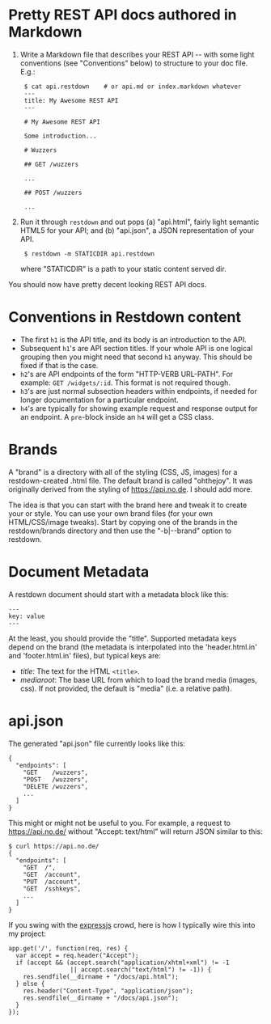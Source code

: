 # Pretty REST API docs authored in Markdown

1. Write a Markdown file that describes your REST API -- with some light
   conventions (see "Conventions" below) to structure to your doc file. E.g.:
   
        $ cat api.restdown    # or api.md or index.markdown whatever
        ---
        title: My Awesome REST API
        ---
        
        # My Awesome REST API
        
        Some introduction...
        
        # Wuzzers
        
        ## GET /wuzzers
        
        ...

        ## POST /wuzzers
        
        ...

2. Run it through `restdown` and out pops (a) "api.html", fairly light semantic
   HTML5 for your API; and (b) "api.json", a JSON representation of your API.
   
        $ restdown -m STATICDIR api.restdown

   where "STATICDIR" is a path to your static content served dir.

You should now have pretty decent looking REST API docs.



# Conventions in Restdown content

- The first `h1` is the API title, and its body is an introduction to the API.
- Subsequent `h1`'s are API section titles. If your whole API is one logical
  grouping then you might need that second `h1` anyway. This should be fixed
  if that is the case.
- `h2`'s are API endpoints of the form "HTTP-VERB URL-PATH". For example:
  `GET /widgets/:id`. This format is not required though.
- `h3`'s are just normal subsection headers within endpoints, if needed for
  longer documentation for a particular endpoint.
- `h4`'s are typically for showing example request and response output for
  an endpoint. A `pre`-block inside an `h4` will get a CSS class.


# Brands

A "brand" is a directory with all of the styling (CSS, JS, images) for a
restdown-created .html file. The default brand is called "ohthejoy". It was
originally derived from the styling of <https://api.no.de>. I should add more.

The idea is that you can start with the brand here and tweak it to create your
or style. You can use your own brand files (for your own HTML/CSS/image
tweaks). Start by copying one of the brands in the restdown/brands directory
and then use the "-b|--brand" option to restdown.


# Document Metadata

A restdown document should start with a metadata block like this:

    ---
    key: value
    ---

At the least, you should provide the "title". Supported metadata keys
depend on the brand (the metadata is interpolated into the 'header.html.in'
and 'footer.html.in' files), but typical keys are:

- *title*: The text for the HTML `<title>`.
- *mediaroot*: The base URL from which to load the brand media (images, css).
  If not provided, the default is "media" (i.e. a relative path).




# api.json

The generated "api.json" file currently looks like this:

    {
      "endpoints": [
        "GET    /wuzzers", 
        "POST   /wuzzers", 
        "DELETE /wuzzers",
        ...
      ]
    }

This might or might not be useful to you. For example, a request to
<https://api.no.de/> without "Accept: text/html" will return JSON similar to this:

    $ curl https://api.no.de/
    {
      "endpoints": [
        "GET  /",
        "GET  /account",
        "PUT  /account",
        "GET  /sshkeys",
        ...
      ]
    }

If you swing with the [expressjs](http://expressjs.com) crowd, here is how I
typically wire this into my project:

    app.get('/', function(req, res) {
      var accept = req.header("Accept");
      if (accept && (accept.search("application/xhtml+xml") != -1
                     || accept.search("text/html") != -1)) {
        res.sendfile(__dirname + "/docs/api.html");
      } else {
        res.header("Content-Type", "application/json");
        res.sendfile(__dirname + "/docs/api.json");
      }
    });

